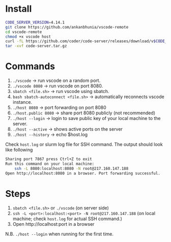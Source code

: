 # Install

```bash
CODE_SERVER_VERSION=4.14.1
git clone https://github.com/ankanbhunia/vscode-remote
cd vscode-remote
chmod +x vscode host
curl -fL https://github.com/coder/code-server/releases/download/v$CODE_SERVER_VERSION/code-server-$CODE_SERVER_VERSION-linux-amd64.tar.gz > code-server.tar.gz
tar -xvf code-server.tar.gz
```

# Commands

1. ```./vscode``` -> run vscode on a random port.
2.  ```./vscode 8080``` -> run vscode on port 8080.
3. ```sbatch <file.sh>``` -> run vscode using sbatch. 
4. ```bash sbatch-autoconnect <file.sh>``` -> automatically reconnects vscode instance.
5. ```./host 8080``` -> port forwarding on port 8080
6. ```./host.public 8080``` -> share port 8080 publicly (not recommended)
7. ```./host --login``` -> login to save public key of your local machine to the server.
8. ```./host --active``` -> shows active ports on the server
9. ```./host --history``` -> echo $host.log

Check ```host.log``` or slurm log file for SSH command. The output should look like following
```bash
Sharing port 7867 press Ctrl+Z to exit
Run this command on your local machine:
    ssh -L 8080:localhost:8080 -N root@217.160.147.188
Open http://localhost:8080 in a browser. Port forwarding successful.
```
# Steps
1. ```sbatch <file.sh>``` or  ```./vscode``` (on server side)
2. ```ssh -L <port>:localhost:<port> -N root@217.160.147.188``` (on local machine; check ```host.log``` for actual SSH command.)
3. Open http://localhost:port in a browser

N.B. ```./host --login``` when running for the first time.
